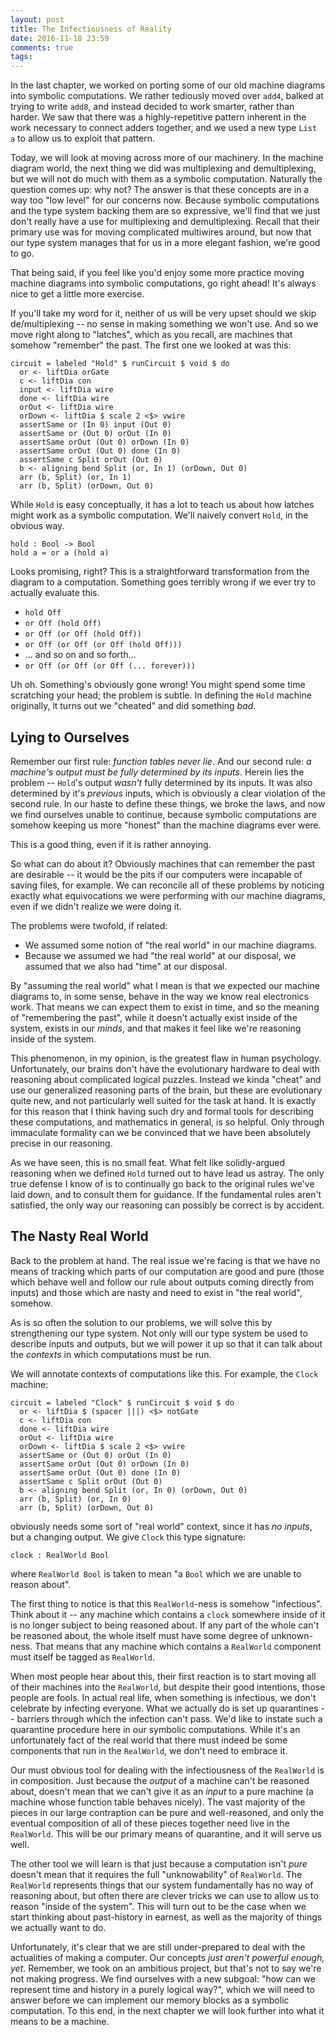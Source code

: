 ```yaml
---
layout: post
title: The Infectiousness of Reality
date: 2016-11-18 23:59
comments: true
tags:
---
```


In the last chapter, we worked on porting some of our old machine diagrams into
symbolic computations. We rather tediously moved over `add4`, balked at trying
to write `add8`, and instead decided to work smarter, rather than harder. We saw
that there was a highly-repetitive pattern inherent in the work necessary to
connect adders together, and we used a new type `List a` to allow us to exploit
that pattern.

Today, we will look at moving across more of our machinery. In the machine
diagram world, the next thing we did was multiplexing and demultiplexing, but we
will not do much with them as a symbolic computation. Naturally the question
comes up: why not? The answer is that these concepts are in a way too "low
level" for our concerns now. Because symbolic computations and the type system
backing them are so expressive, we'll find that we just don't really have a use
for multiplexing and demultiplexing. Recall that their primary use was for
moving complicated multiwires around, but now that our type system manages that
for us in a more elegant fashion, we're good to go.

That being said, if you feel like you'd enjoy some more practice moving machine
diagrams into symbolic computations, go right ahead! It's always nice to get a
little more exercise.

If you'll take my word for it, neither of us will be very upset should we skip
de/multiplexing -- no sense in making something we won't use. And so we move
right along to "latches", which as you recall, are machines that somehow
"remember" the past. The first one we looked at was this:

```{#simple}
circuit = labeled "Hold" $ runCircuit $ void $ do
  or <- liftDia orGate
  c <- liftDia con
  input <- liftDia wire
  done <- liftDia wire
  orOut <- liftDia wire
  orDown <- liftDia $ scale 2 <$> vwire
  assertSame or (In 0) input (Out 0)
  assertSame or (Out 0) orOut (In 0)
  assertSame orOut (Out 0) orDown (In 0)
  assertSame orOut (Out 0) done (In 0)
  assertSame c Split orOut (Out 0)
  b <- aligning bend Split (or, In 1) (orDown, Out 0)
  arr (b, Split) (or, In 1)
  arr (b, Split) (orDown, Out 0)
```

While `Hold` is easy conceptually, it has a lot to teach us about how latches
might work as a symbolic computation. We'll naively convert `Hold`, in the
obvious way.

```
hold : Bool -> Bool
hold a = or a (hold a)
```

Looks promising, right? This is a straightforward transformation from the
diagram to a computation. Something goes terribly wrong if we ever try to
actually evaluate this.

* `hold Off`
* `or Off (hold Off)`
* `or Off (or Off (hold Off))`
* `or Off (or Off (or Off (hold Off)))`
* ... and so on and so forth...
* `or Off (or Off (or Off (... forever)))`

Uh oh. Something's obviously gone wrong! You might spend some time scratching
your head; the problem is subtle. In defining the `Hold` machine originally, it
turns out we "cheated" and did something *bad*.



## Lying to Ourselves

Remember our first rule: *function tables never lie*. And our second rule: *a
machine's output must be fully determined by its inputs*. Herein lies the
problem -- `Hold`'s output *wasn't* fully determined by its inputs. It was also
determined by it's *previous* inputs, which is obviously a clear violation of
the second rule. In our haste to define these things, we broke the laws, and now
we find ourselves unable to continue, because symbolic computations are somehow
keeping us more "honest" than the machine diagrams ever were.

This is a good thing, even if it is rather annoying.

So what can do about it? Obviously machines that can remember the past are
desirable -- it would be the pits if our computers were incapable of saving
files, for example. We can reconcile all of these problems by noticing exactly
what equivocations we were performing with our machine diagrams, even if we
didn't realize we were doing it.

The problems were twofold, if related:

* We assumed some notion of "the real world" in our machine diagrams.
* Because we assumed we had "the real world" at our disposal, we assumed that we
  also had "time" at our disposal.

By "assuming the real world" what I mean is that we expected our machine
diagrams to, in some sense, behave in the way we know real electronics work.
That means we can expect them to exist in time, and so the meaning of
"remembering the past", while it doesn't actually exist inside of the system,
exists in our *minds*, and that makes it feel like we're reasoning inside of the
system.

This phenomenon, in my opinion, is the greatest flaw in human psychology.
Unfortunately, our brains don't have the evolutionary hardware to deal with
reasoning about complicated logical puzzles. Instead we kinda "cheat" and use
our generalized reasoning parts of the brain, but these are evolutionary quite
new, and not particularly well suited for the task at hand. It is exactly for
this reason that I think having such dry and formal tools for describing these
computations, and mathematics in general, is so helpful. Only through immaculate
formality can we be convinced that we have been absolutely precise in our
reasoning.

As we have seen, this is no small feat. What felt like solidly-argued reasoning
when we defined `Hold` turned out to have lead us astray. The only true defense
I know of is to continually go back to the original rules we've laid down, and
to consult them for guidance. If the fundamental rules aren't satisfied, the
only way our reasoning can possibly be correct is by accident.



## The Nasty Real World

Back to the problem at hand. The real issue we're facing is that we have no
means of tracking which parts of our computation are good and pure (those which
behave well and follow our rule about outputs coming directly from inputs) and
those which are nasty and need to exist in "the real world", somehow.

As is so often the solution to our problems, we will solve this by strengthening
our type system. Not only will our type system be used to describe inputs and
outputs, but we will power it up so that it can talk about the *contexts* in
which computations must be run.

We will annotate contexts of computations like this. For example, the `Clock`
machine:

```{#clock}
circuit = labeled "Clock" $ runCircuit $ void $ do
  or <- liftDia $ (spacer |||) <$> notGate
  c <- liftDia con
  done <- liftDia wire
  orOut <- liftDia wire
  orDown <- liftDia $ scale 2 <$> vwire
  assertSame or (Out 0) orOut (In 0)
  assertSame orOut (Out 0) orDown (In 0)
  assertSame orOut (Out 0) done (In 0)
  assertSame c Split orOut (Out 0)
  b <- aligning bend Split (or, In 0) (orDown, Out 0)
  arr (b, Split) (or, In 0)
  arr (b, Split) (orDown, Out 0)
```

obviously needs some sort of "real world" context, since it has *no inputs*, but
a changing output. We give `Clock` this type signature:

```
clock : RealWorld Bool
```

where `RealWorld Bool` is taken to mean "a `Bool` which we are unable to reason
about".

The first thing to notice is that this `RealWorld`-ness is somehow "infectious".
Think about it -- any machine which contains a `clock` somewhere inside of it is
no longer subject to being reasoned about. If any part of the whole can't be
reasoned about, the whole itself must have some degree of unknown-ness. That
means that any machine which contains a `RealWorld` component must itself be
tagged as `RealWorld`.

When most people hear about this, their first reaction is to start moving all of
their machines into the `RealWorld`, but despite their good intentions, those
people are fools. In actual real life, when something is infectious, we don't
celebrate by infecting everyone. What we actually do is set up quarantines --
barriers through which the infection can't pass. We'd like to instate such a
quarantine procedure here in our symbolic computations. While it's an
unfortunately fact of the real world that there must indeed be some components
that run in the `RealWorld`, we don't need to embrace it.

Our must obvious tool for dealing with the infectiousness of the `RealWorld` is
in composition. Just because the *output* of a machine can't be reasoned about,
doesn't mean that we can't give it as an *input* to a pure machine (a machine
whose function table behaves nicely). The vast majority of the pieces in our
large contraption can be pure and well-reasoned, and only the eventual
composition of all of these pieces together need live in the `RealWorld`. This
will be our primary means of quarantine, and it will serve us well.

The other tool we will learn is that just because a computation isn't *pure*
doesn't mean that it requires the full "unknowability" of `RealWorld`. The
`RealWorld` represents things that our system fundamentally has no way of
reasoning about, but often there are clever tricks we can use to allow us to
reason "inside of the system". This will turn out to be the case when we start
thinking about past-history in earnest, as well as the majority of things we
actually want to do.

Unfortunately, it's clear that we are still under-prepared to deal with the
actualities of making a computer. Our concepts *just aren't powerful enough,
yet*. Remember, we took on an ambitious project, but that's not to say we're not
making progress. We find ourselves with a new subgoal: "how can we represent
time and history in a purely logical way?", which we will need to answer before
we can implement our memory blocks as a symbolic computation. To this end, in
the next chapter we will look further into what it means to be a machine.

